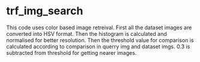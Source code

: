 # trf_img_search
This code uses color based image retreival. First all the dataset images are converted into HSV format. Then the histogram is calculated and normalised for better resolution. Then the threshold value for comparison is calculated according to comparison in querry img and dataset imgs. 0.3 is subtracted from threshold for getting nearer images.
